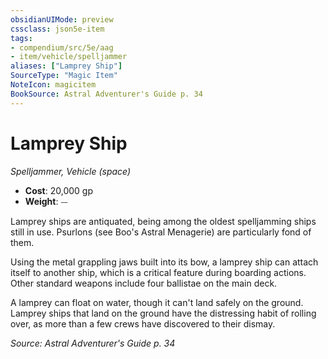 ```yaml
---
obsidianUIMode: preview
cssclass: json5e-item
tags:
- compendium/src/5e/aag
- item/vehicle/spelljammer
aliases: ["Lamprey Ship"]
SourceType: "Magic Item"
NoteIcon: magicitem
BookSource: Astral Adventurer's Guide p. 34
---
```

# Lamprey Ship
*Spelljammer, Vehicle (space)*  

- **Cost**: 20,000 gp
- **Weight**: ⏤

Lamprey ships are antiquated, being among the oldest spelljamming ships still in use. Psurlons (see Boo's Astral Menagerie) are particularly fond of them.

Using the metal grappling jaws built into its bow, a lamprey ship can attach itself to another ship, which is a critical feature during boarding actions. Other standard weapons include four ballistae on the main deck.

A lamprey can float on water, though it can't land safely on the ground. Lamprey ships that land on the ground have the distressing habit of rolling over, as more than a few crews have discovered to their dismay.

*Source: Astral Adventurer's Guide p. 34*